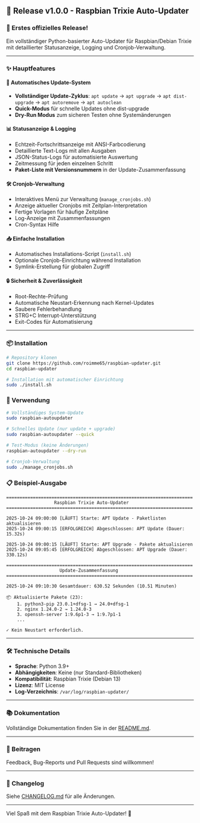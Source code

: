## 🎉 Release v1.0.0 - Raspbian Trixie Auto-Updater

### 🚀 Erstes offizielles Release!

Ein vollständiger Python-basierter Auto-Updater für Raspbian/Debian Trixie mit detaillierter Statusanzeige, Logging und Cronjob-Verwaltung.

---

### ✨ Hauptfeatures

#### 🔄 Automatisches Update-System
- **Vollständiger Update-Zyklus**: `apt update` → `apt upgrade` → `apt dist-upgrade` → `apt autoremove` → `apt autoclean`
- **Quick-Modus** für schnelle Updates ohne dist-upgrade
- **Dry-Run Modus** zum sicheren Testen ohne Systemänderungen

#### 📊 Statusanzeige & Logging
- Echtzeit-Fortschrittsanzeige mit ANSI-Farbcodierung
- Detaillierte Text-Logs mit allen Ausgaben
- JSON-Status-Logs für automatisierte Auswertung
- Zeitmessung für jeden einzelnen Schritt
- **Paket-Liste mit Versionsnummern** in der Update-Zusammenfassung

#### 🛠️ Cronjob-Verwaltung
- Interaktives Menü zur Verwaltung (`manage_cronjobs.sh`)
- Anzeige aktueller Cronjobs mit Zeitplan-Interpretation
- Fertige Vorlagen für häufige Zeitpläne
- Log-Anzeige mit Zusammenfassungen
- Cron-Syntax Hilfe

#### 📥 Einfache Installation
- Automatisches Installations-Script (`install.sh`)
- Optionale Cronjob-Einrichtung während Installation
- Symlink-Erstellung für globalen Zugriff

#### 🔒 Sicherheit & Zuverlässigkeit
- Root-Rechte-Prüfung
- Automatische Neustart-Erkennung nach Kernel-Updates
- Saubere Fehlerbehandlung
- STRG+C Interrupt-Unterstützung
- Exit-Codes für Automatisierung

---

### 📦 Installation

```bash
# Repository klonen
git clone https://github.com/roimme65/raspbian-updater.git
cd raspbian-updater

# Installation mit automatischer Einrichtung
sudo ./install.sh
```

### 🚀 Verwendung

```bash
# Vollständiges System-Update
sudo raspbian-autoupdater

# Schnelles Update (nur update + upgrade)
sudo raspbian-autoupdater --quick

# Test-Modus (keine Änderungen)
raspbian-autoupdater --dry-run

# Cronjob-Verwaltung
sudo ./manage_cronjobs.sh
```

### 📋 Beispiel-Ausgabe

```
======================================================================
                  Raspbian Trixie Auto-Updater
======================================================================

2025-10-24 09:00:00 [LÄUFT] Starte: APT Update - Paketlisten aktualisieren
2025-10-24 09:00:15 [ERFOLGREICH] Abgeschlossen: APT Update (Dauer: 15.32s)

2025-10-24 09:00:15 [LÄUFT] Starte: APT Upgrade - Pakete aktualisieren
2025-10-24 09:05:45 [ERFOLGREICH] Abgeschlossen: APT Upgrade (Dauer: 330.12s)

======================================================================
                    Update-Zusammenfassung
======================================================================

2025-10-24 09:10:30 Gesamtdauer: 630.52 Sekunden (10.51 Minuten)

📦 Aktualisierte Pakete (23):
    1. python3-pip 23.0.1+dfsg-1 → 24.0+dfsg-1
    2. nginx 1.24.0-2 → 1.24.0-3
    3. openssh-server 1:9.6p1-3 → 1:9.7p1-1
    ...

✓ Kein Neustart erforderlich.
```

---

### 🛠️ Technische Details

- **Sprache**: Python 3.9+
- **Abhängigkeiten**: Keine (nur Standard-Bibliotheken)
- **Kompatibilität**: Raspbian Trixie (Debian 13)
- **Lizenz**: MIT License
- **Log-Verzeichnis**: `/var/log/raspbian-updater/`

---

### 📚 Dokumentation

Vollständige Dokumentation finden Sie in der [README.md](https://github.com/roimme65/raspbian-updater/blob/main/README.md).

---

### 🤝 Beitragen

Feedback, Bug-Reports und Pull Requests sind willkommen!

---

### 📝 Changelog

Siehe [CHANGELOG.md](https://github.com/roimme65/raspbian-updater/blob/main/CHANGELOG.md) für alle Änderungen.

---

Viel Spaß mit dem Raspbian Trixie Auto-Updater! 🎊
